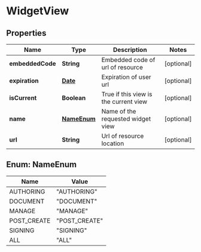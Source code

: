 
# WidgetView

## Properties
Name | Type | Description | Notes
------------ | ------------- | ------------- | -------------
**embeddedCode** | **String** | Embedded code of url of resource  |  [optional]
**expiration** | [**Date**](Date.md) | Expiration of user url  |  [optional]
**isCurrent** | **Boolean** | True if this view is the current view |  [optional]
**name** | [**NameEnum**](#NameEnum) | Name of the requested widget view |  [optional]
**url** | **String** | Url of resource location |  [optional]


<a name="NameEnum"></a>
## Enum: NameEnum
Name | Value
---- | -----
AUTHORING | &quot;AUTHORING&quot;
DOCUMENT | &quot;DOCUMENT&quot;
MANAGE | &quot;MANAGE&quot;
POST_CREATE | &quot;POST_CREATE&quot;
SIGNING | &quot;SIGNING&quot;
ALL | &quot;ALL&quot;



